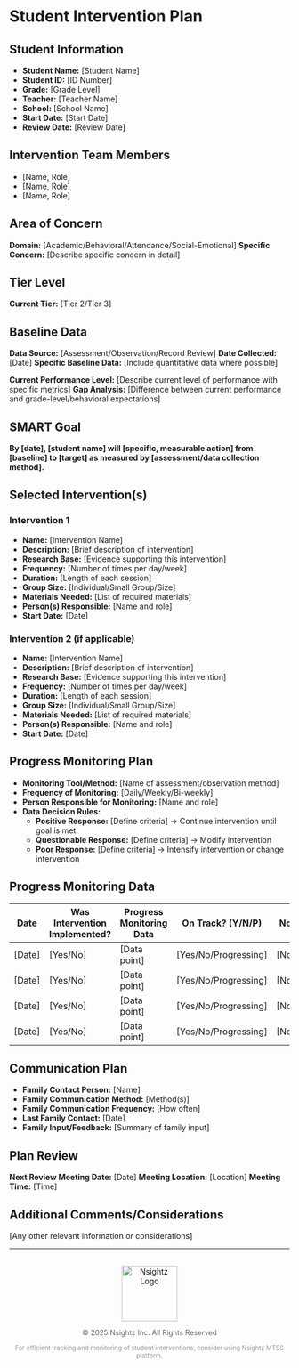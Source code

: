 # Student Intervention Plan

## Student Information
- **Student Name:** [Student Name]
- **Student ID:** [ID Number]
- **Grade:** [Grade Level]
- **Teacher:** [Teacher Name]
- **School:** [School Name]
- **Start Date:** [Start Date]
- **Review Date:** [Review Date]

## Intervention Team Members
- [Name, Role]
- [Name, Role]
- [Name, Role]

## Area of Concern
**Domain:** [Academic/Behavioral/Attendance/Social-Emotional]
**Specific Concern:** [Describe specific concern in detail]

## Tier Level
**Current Tier:** [Tier 2/Tier 3]

## Baseline Data
**Data Source:** [Assessment/Observation/Record Review]
**Date Collected:** [Date]
**Specific Baseline Data:** [Include quantitative data where possible]

**Current Performance Level:** [Describe current level of performance with specific metrics]
**Gap Analysis:** [Difference between current performance and grade-level/behavioral expectations]

## SMART Goal
**By [date], [student name] will [specific, measurable action] from [baseline] to [target] as measured by [assessment/data collection method].**

## Selected Intervention(s)

### Intervention 1
- **Name:** [Intervention Name]
- **Description:** [Brief description of intervention]
- **Research Base:** [Evidence supporting this intervention]
- **Frequency:** [Number of times per day/week]
- **Duration:** [Length of each session]
- **Group Size:** [Individual/Small Group/Size]
- **Materials Needed:** [List of required materials]
- **Person(s) Responsible:** [Name and role]
- **Start Date:** [Date]

### Intervention 2 (if applicable)
- **Name:** [Intervention Name]
- **Description:** [Brief description of intervention]
- **Research Base:** [Evidence supporting this intervention]
- **Frequency:** [Number of times per day/week]
- **Duration:** [Length of each session]
- **Group Size:** [Individual/Small Group/Size]
- **Materials Needed:** [List of required materials]
- **Person(s) Responsible:** [Name and role]
- **Start Date:** [Date]

## Progress Monitoring Plan
- **Monitoring Tool/Method:** [Name of assessment/observation method]
- **Frequency of Monitoring:** [Daily/Weekly/Bi-weekly]
- **Person Responsible for Monitoring:** [Name and role]
- **Data Decision Rules:**
  - **Positive Response:** [Define criteria] → Continue intervention until goal is met
  - **Questionable Response:** [Define criteria] → Modify intervention
  - **Poor Response:** [Define criteria] → Intensify intervention or change intervention

## Progress Monitoring Data

| Date | Was Intervention Implemented? | Progress Monitoring Data | On Track? (Y/N/P) | Notes |
|------|------------------------------|--------------------------|-------------------|-------|
| [Date] | [Yes/No] | [Data point] | [Yes/No/Progressing] | [Notes] |
| [Date] | [Yes/No] | [Data point] | [Yes/No/Progressing] | [Notes] |
| [Date] | [Yes/No] | [Data point] | [Yes/No/Progressing] | [Notes] |
| [Date] | [Yes/No] | [Data point] | [Yes/No/Progressing] | [Notes] |

## Communication Plan
- **Family Contact Person:** [Name]
- **Family Communication Method:** [Method(s)]
- **Family Communication Frequency:** [How often]
- **Last Family Contact:** [Date]
- **Family Input/Feedback:** [Summary of family input]

## Plan Review
**Next Review Meeting Date:** [Date]
**Meeting Location:** [Location]
**Meeting Time:** [Time]

## Additional Comments/Considerations
[Any other relevant information or considerations]

---

<div style="text-align: center; margin-top: 30px;">
  <img src="nsightz-logo.png" alt="Nsightz Logo" style="width: 100px;">
  <p style="font-size: 0.8rem; color: #666;">© 2025 Nsightz Inc. All Rights Reserved</p>
  <p style="font-size: 0.7rem; color: #999;">For efficient tracking and monitoring of student interventions, consider using Nsightz MTSS platform.</p>
</div>